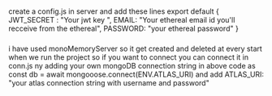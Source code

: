 ###
create a config.js in server and add these lines
export default {
    JWT_SECRET : "Your jwt key ",
    EMAIL: "Your ethereal email id you'll recceive from the ethereal",
    PASSWORD: "your ethereal password"
}
###
i have used monoMemoryServer so it get created and deleted at every start when we run the project so 
if you want to connect you can connect it in conn.js ny adding your own mongoDB connection string in above code as 
const db = await mongooose.connect(ENV.ATLAS_URI)
and add ATLAS_URI: "your atlas connection string with username and password" 